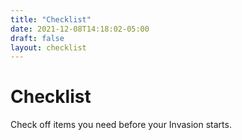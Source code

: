 ```yaml
---
title: "Checklist"
date: 2021-12-08T14:18:02-05:00
draft: false
layout: checklist
---
```


# Checklist
Check off items you need before your Invasion starts.